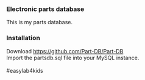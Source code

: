 ### Electronic parts database
This is my parts database. <br>

### Installation
Download https://github.com/Part-DB/Part-DB <br>
Import the partsdb.sql file into your MySQL instance.<br>
<br>
#easylab4kids<br>
<br>
